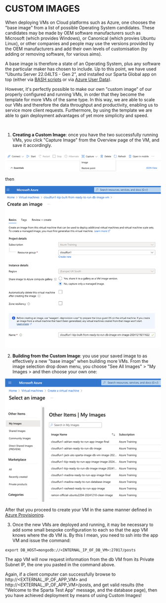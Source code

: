 # CUSTOM IMAGES

When deploying VMs on Cloud platforms such as Azure, one chooses the "base image" from a list of possible Operating System candidates. These candidates may be made by OEM software manufacturers such as Microsoft (which provides Windows), or Canonical (which provies Ubuntu Linux), or other companies and people may use the versions provided by the OEM manufacturers and add their own levels of customisation (by adding or removing software, for various aims). 

A base image is therefore a state of an Operating System, plus any software the particular maker has chosen to include. Up to this point, we have used "Ubuntu Server 22.04LTS - Gen 2", and installed our Sparta Global app on top (either via [BASH scripts](BASH_SCRIPTS.md) or via [Azure User Data](AZURE_USER_DATA.md)). 

However, it's perfectly possible to make our own "custom image" of our properly configured and running VMs, in order that they become the template for more VMs of the same type. In this way, we are able to scale our VMs and therefore the data throughput and productivity, enabling us to service more client requests. Furthermore, by using the template we are able to gain deployment advantages of yet more simplicity and speed.

<br>

1. **Creating a Custom Image**: once you have the two successfully running VMs, you click "Capture Image" from the Overview page of the VM, and save it accordingly.

![Capture Image screenshot](../screenshots/custom_image_screenshots/1_capture_image.png)

then

![Create an Image screenshot](../screenshots/custom_image_screenshots/2_create_an_image.png)

2. **Building from the Custom Image**: you use your saved image to as effectively a new "base image" when building more VMs. From the image selection drop down menu, you choose "See All Images" > "My Images > and then choose your own one:

![Select a Custom Image screenshot](../screenshots/custom_image_screenshots/3_select_a_custom_image.png)

After that you proceed to create your VM in the same manner defined in [Azure Provisioning](AZURE_PROVISIONING.md).

3. Once the new VMs are deployed and running, it may be necessary to add some small bespoke configuration to each so that the app VM knows where the db VM is. By this I mean, you need to ssh into the app VM and issue the command:

```
export DB_HOST=mongodb://<INTERNAL_IP_OF_DB_VM>:27017/posts
```

The app VM will now request information from the db VM from its Private Subnet IP, the one you pasted in the command above.

Again, if a client computer can successfully browse to http://<EXTERNAL_IP_OF_APP_VM> and http://<EXTERNAL_IP_OF_APP_VM>/posts, and get valid results (the "Welcome to the Sparta Test App" message, and the database page), then you have achieved deployment by means of using Custom Images!

